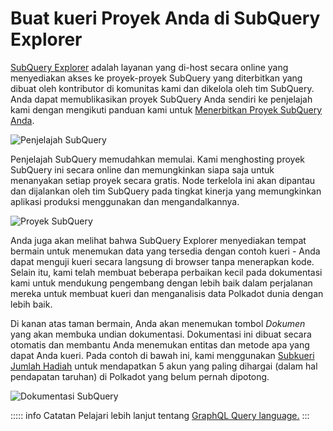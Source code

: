 # Buat kueri Proyek Anda di SubQuery Explorer

[SubQuery Explorer](https://explorer.subquery.network) adalah layanan yang di-host secara online yang menyediakan akses ke proyek-proyek SubQuery yang diterbitkan yang dibuat oleh kontributor di komunitas kami dan dikelola oleh tim SubQuery. Anda dapat memublikasikan proyek SubQuery Anda sendiri ke penjelajah kami dengan mengikuti panduan kami untuk [Menerbitkan Proyek SubQuery Anda](../run_publish/publish.md).

![Penjelajah SubQuery](https://static.subquery.network/media/explorer/explorer-header.png)

Penjelajah SubQuery memudahkan memulai. Kami menghosting proyek SubQuery ini secara online dan memungkinkan siapa saja untuk menanyakan setiap proyek secara gratis. Node terkelola ini akan dipantau dan dijalankan oleh tim SubQuery pada tingkat kinerja yang memungkinkan aplikasi produksi menggunakan dan mengandalkannya.

![Proyek SubQuery](https://static.subquery.network/media/explorer/explorer-project.png)

Anda juga akan melihat bahwa SubQuery Explorer menyediakan tempat bermain untuk menemukan data yang tersedia dengan contoh kueri - Anda dapat menguji kueri secara langsung di browser tanpa menerapkan kode. Selain itu, kami telah membuat beberapa perbaikan kecil pada dokumentasi kami untuk mendukung pengembang dengan lebih baik dalam perjalanan mereka untuk membuat kueri dan menganalisis data Polkadot dunia dengan lebih baik.

Di kanan atas taman bermain, Anda akan menemukan tombol _Dokumen_ yang akan membuka undian dokumentasi. Dokumentasi ini dibuat secara otomatis dan membantu Anda menemukan entitas dan metode apa yang dapat Anda kueri. Pada contoh di bawah ini, kami menggunakan [Subkueri Jumlah Hadiah](https://explorer.subquery.network/subquery/OnFinality-io/sum-reward) untuk mendapatkan 5 akun yang paling dihargai (dalam hal pendapatan taruhan) di Polkadot yang belum pernah dipotong.

![Dokumentasi SubQuery](https://static.subquery.network/media/explorer/explorer-documentation.png)

::::: info Catatan Pelajari lebih lanjut tentang [GraphQL Query language.](./graphql.md) :::
